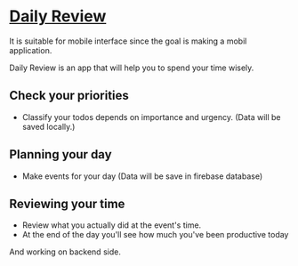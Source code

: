 # [Daily Review](https://dailyreview-7e684.web.app/)

It is suitable for mobile interface since the goal is making a mobil application.

Daily Review is an app that will help you to spend your time wisely.


## Check your priorities
- Classify your todos depends on importance and urgency.
   (Data will be saved locally.)


## Planning your day

- Make events for your day
  (Data will be save in firebase database)


## Reviewing your time

- Review what you actually did at the event's time.
- At the end of the day you'll see how much you've been productive today



And working on backend side.
